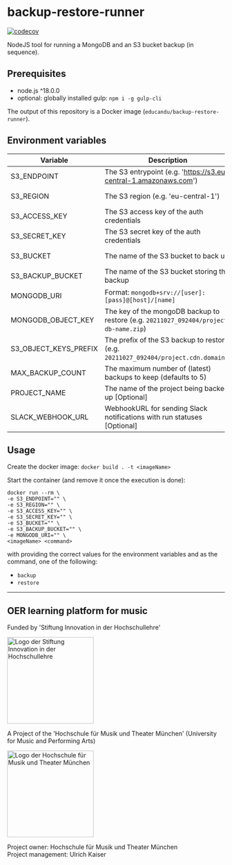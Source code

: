 # backup-restore-runner

[![codecov](https://codecov.io/gh/educandu/backup-restore-runner/branch/main/graph/badge.svg)](https://codecov.io/gh/educandu/backup-restore-runner)

NodeJS tool for running a MongoDB and an S3 bucket backup (in sequence).

## Prerequisites

* node.js ^18.0.0
* optional: globally installed gulp: `npm i -g gulp-cli`

The output of this repository is a Docker image (`educandu/backup-restore-runner`).

## Environment variables

| Variable | Description | Purpose |
| --- | --- | --- |
| S3_ENDPOINT | The S3 entrypoint (e.g. 'https://s3.eu-central-1.amazonaws.com') | Backup, Restore |
| S3_REGION | The S3 region (e.g. 'eu-central-1') | Backup, Restore |
| S3_ACCESS_KEY | The S3 access key of the auth credentials | Backup, Restore |
| S3_SECRET_KEY | The S3 secret key of the auth credentials | Backup, Restore |
| S3_BUCKET | The name of the S3 bucket to back up | Backup, Restore |
| S3_BACKUP_BUCKET | The name of the S3 bucket storing the backup | Backup, Restore |
| MONGODB_URI | Format: `mongodb+srv://[user]:[pass]@[host]/[name]` | Backup, Restore |
| MONGODB_OBJECT_KEY | The key of the mongoDB backup to restore (e.g. `20211027_092404/project-db-name.zip`) | Restore |
| S3_OBJECT_KEYS_PREFIX | The prefix of the S3 backup to restore (e.g. `20211027_092404/project.cdn.domain/`) | Restore |
| MAX_BACKUP_COUNT | The maximum number of (latest) backups to keep (defaults to 5) | Backup |
| PROJECT_NAME | The name of the project being backed up [Optional] | Backup, Restore |
| SLACK_WEBHOOK_URL | WebhookURL for sending Slack notifications with run statuses [Optional] | Backup, Restore |

## Usage

Create the docker image:
`docker build . -t <imageName>`

Start the container (and remove it once the execution is done):
```
docker run --rm \
-e S3_ENDPOINT="" \
-e S3_REGION="" \
-e S3_ACCESS_KEY="" \
-e S3_SECRET_KEY="" \
-e S3_BUCKET="" \
-e S3_BACKUP_BUCKET="" \
-e MONGODB_URI="" \
<imageName> <command>
```
with providing the correct values for the environment variables and as the command, one of the following:
- `backup`
- `restore`

---

## OER learning platform for music

Funded by 'Stiftung Innovation in der Hochschullehre'

<img src="https://stiftung-hochschullehre.de/wp-content/uploads/2020/07/logo_stiftung_hochschullehre_screenshot.jpg)" alt="Logo der Stiftung Innovation in der Hochschullehre" width="200"/>

A Project of the 'Hochschule für Musik und Theater München' (University for Music and Performing Arts)

<img src="https://upload.wikimedia.org/wikipedia/commons/d/d8/Logo_Hochschule_f%C3%BCr_Musik_und_Theater_M%C3%BCnchen_.png" alt="Logo der Hochschule für Musik und Theater München" width="200"/>

Project owner: Hochschule für Musik und Theater München\
Project management: Ulrich Kaiser
